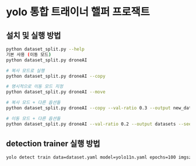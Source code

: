 # yolo 통합 트래이너 핼퍼 프로잭트


## 설치 및 실행 방법

```bash
python dataset_split.py --help
기본 사용 (이동 모드)
python dataset_split.py droneAI 

# 복사 모드로 실행
python dataset_split.py droneAI --copy

# 명시적으로 이동 모드 지정
python dataset_split.py droneAI --move

# 복사 모드 + 다른 옵션들
python dataset_split.py droneAI --copy --val-ratio 0.3 --output new_dataset

# 이동 모드 + 다른 옵션들
python dataset_split.py droneAI --val-ratio 0.2 --output datasets --seed 123
```

## detection trainer 실행 방법

```bash
yolo detect train data=dataset.yaml model=yolo11n.yaml epochs=100 imgsz=640
```
